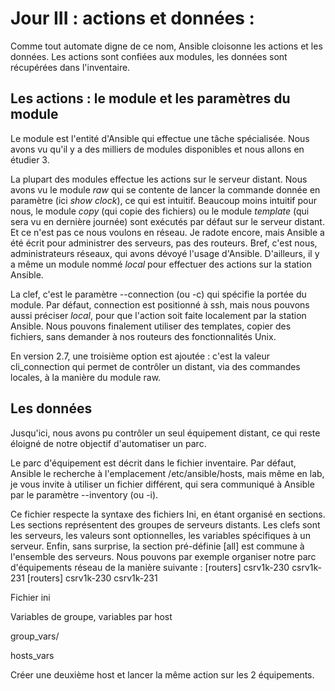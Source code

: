# Jour III :  actions et données :

Comme tout automate digne de ce nom, Ansible cloisonne les actions et les données. Les actions sont confiées aux modules, les données sont récupérées dans l'inventaire.

## Les actions : le module et les paramètres du module
Le module est l'entité d'Ansible qui effectue une tâche spécialisée. Nous avons vu qu'il y a des milliers de modules disponibles et nous allons en étudier 3.

La plupart des modules effectue les actions sur le serveur distant. Nous avons vu le module *raw* qui se contente de lancer la commande donnée en paramètre (ici *show clock*), ce qui est intuitif. Beaucoup moins intuitif pour nous, le module *copy* (qui copie des fichiers) ou le module *template* (qui sera vu en dernière journée) sont exécutés par défaut sur le serveur distant. Et ce n'est pas ce nous voulons en réseau. Je radote encore, mais Ansible a été écrit pour administrer des serveurs, pas des routeurs. Bref, c'est nous, administrateurs réseaux, qui avons dévoyé l'usage d'Ansible.
D'ailleurs, il y a même un module nommé *local* pour effectuer des actions sur la station Ansible.

La clef, c'est le paramètre --connection (ou -c) qui spécifie la portée du module. Par défaut, connection est positionné à ssh, mais nous pouvons aussi préciser *local*, pour que l'action soit faite localement par la station Ansible. Nous pouvons finalement utiliser des templates, copier des fichiers, sans demander à nos routeurs des fonctionnalités Unix.

En version 2.7, une troisième option est ajoutée : c'est la valeur cli_connection qui permet de contrôler un distant, via des commandes locales, à la manière du module raw.

## Les données

Jusqu'ici, nous avons pu contrôler un seul équipement distant, ce qui reste éloigné de notre objectif d'automatiser un parc.

Le parc d'équipement est décrit dans le fichier inventaire. Par défaut, Ansible le recherche à l'emplacement /etc/ansible/hosts, mais même en lab, je vous invite à utiliser un fichier différent, qui sera communiqué à Ansible par le paramètre --inventory (ou -i).

Ce fichier respecte la syntaxe des fichiers Ini, en étant organisé en sections.
Les sections représentent des groupes de serveurs distants. Les clefs sont les serveurs, les valeurs sont optionnelles,  les variables spécifiques à un serveur. Enfin, sans surprise, la section pré-définie [all] est commune à l'ensemble des serveurs.
Nous pouvons par exemple organiser notre parc d'équipements réseau de la manière suivante :
[routers]
csrv1k-230
csrv1k-231
[routers]
csrv1k-230
csrv1k-231




Fichier ini

Variables de groupe, variables par host

group\_vars/

hosts\_vars

Créer une deuxième host et lancer la même action sur les 2 équipements.

<!--stackedit_data:
eyJoaXN0b3J5IjpbMTQ4NDg0ODIwMSwtMTU2MDYyMDM4NCwtMj
A0NjM2NTM4OCwxOTYwMTQ0NDEwXX0=
-->